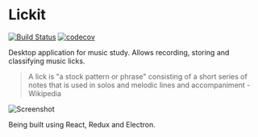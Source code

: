 # Lickit

[![Build Status](https://travis-ci.org/hugo-cardenas/lickit.svg?branch=master)](https://travis-ci.org/hugo-cardenas/lickit)
[![codecov](https://codecov.io/gh/hugo-cardenas/lickit/branch/master/graph/badge.svg)](https://codecov.io/gh/hugo-cardenas/lickit)

Desktop application for music study. Allows recording, storing and classifying music licks.

> A lick is "a stock pattern or phrase" consisting of a short series of notes that is used in solos and melodic lines and accompaniment - Wikipedia

![Screenshot](https://github.com/hugo-cardenas/lickit/blob/master/readme/screenshot.png?raw=true)

Being built using React, Redux and Electron.
